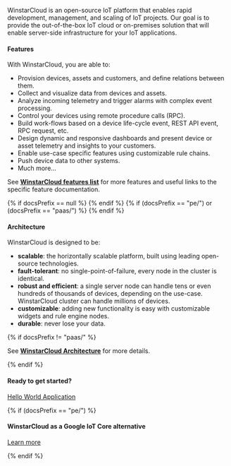 
WinstarCloud is an open-source IoT platform that enables rapid development, management, and scaling of IoT projects. 
Our goal is to provide the out-of-the-box IoT cloud or on-premises solution that will enable server-side infrastructure for your IoT applications. 

#### Features

With WinstarCloud, you are able to:

 - Provision devices, assets and customers, and define relations between them.
 - Collect and visualize data from devices and assets. 
 - Analyze incoming telemetry and trigger alarms with complex event processing.
 - Control your devices using remote procedure calls (RPC).
 - Build work-flows based on a device life-cycle event, REST API event, RPC request, etc.
 - Design dynamic and responsive dashboards and present device or asset telemetry  and insights to your customers.  
 - Enable use-case specific features using customizable rule chains.
 - Push device data to other systems.
 - Much more...
 
See [**WinstarCloud features list**](/docs/{{docsPrefix}}#features) for more features and useful links to the specific feature documentation. 

{% if docsPrefix == null %}
<object width="100%" data="/images/reference/winstarcloud-architecture.svg"></object>
{% endif %}
{% if (docsPrefix == "pe/") or (docsPrefix == "paas/") %}
<object width="100%" data="/images/reference/winstarcloud-architecture-pe.svg"></object>
{% endif %}

#### Architecture

WinstarCloud is designed to be:

* **scalable**: the horizontally scalable platform, built using leading open-source technologies.
* **fault-tolerant**: no single-point-of-failure, every node in the cluster is identical.
* **robust and efficient**: a single server node can handle tens or even hundreds of thousands of devices, depending on the use-case. 
WinstarCloud cluster can handle millions of devices.
* **customizable**: adding new functionality is easy with customizable widgets and rule engine nodes.
* **durable**: never lose your data.

{% if docsPrefix != "paas/" %}

See [**WinstarCloud Architecture**](/docs/{{docsPrefix}}reference) for more details.

{% endif %}

#### Ready to get started?

<p><a href="/docs/{{docsPrefix}}getting-started-guides/helloworld" class="button">Hello World Application</a></p>

{% if (docsPrefix == "pe/") %}
#### WinstarCloud as a Google IoT Core alternative

<p><a href="/google-iot-core-alternative" class="button">Learn more</a></p>

{% endif %}
